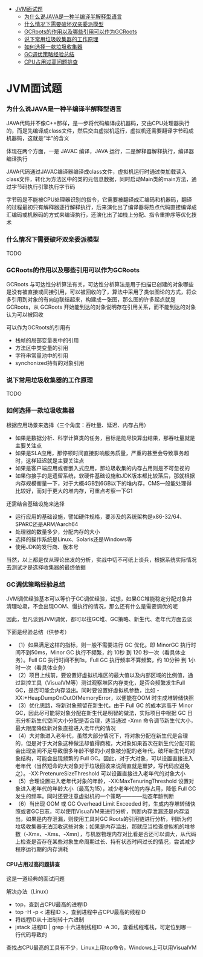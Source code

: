 - [JVM面试题](#JVM面试题)
  - [为什么说JAVA是一种半编译半解释型语言](#为什么说JAVA是一种半编译半解释型语言)
  - [什么情况下需要破坏双亲委派模型](#什么情况下需要破坏双亲委派模型)
  - [GCRoots的作用以及哪些引用可以作为GCRoots](#GCRoots的作用以及哪些引用可以作为GCRoots)
  - [说下常用垃圾收集器的工作原理](#说下常用垃圾收集器的工作原理)
  - [如何选择一款垃圾收集器](#如何选择一款垃圾收集器)
  - [GC调优策略经验总结](#GC调优策略经验总结)
  - [CPU占用过高问题排查](#CPU占用过高问题排查)

# JVM面试题

### 为什么说JAVA是一种半编译半解释型语言

JAVA代码并不像C++那样，是一步将代码编译成机器码，交由CPU处理器执行的，而是先编译成class文件，然后交由虚拟机运行，虚拟机还需要翻译字节码成机器码，这就是“半”的含义

体现在两个方面，一是 JAVAC 编译，JAVA 运行，二是解释器解释执行，编译器编译执行

JAVA代码通过JAVAC编译器编译成class文件，虚拟机运行时通过类加载读入class文件，转化为方法区中的类的元信息数据，同时启动Main类的main方法，通过字节码执行引擎执行字节码

字节码是不能被CPU处理器识别的指令，它需要被翻译成汇编码和机器码，翻译的过程最初只有解释器逐行解释执行，后来演化出了编译器将热点代码直接编译成汇编码或机器码的方式来编译执行，还演化出了如栈上分配、指令重排序等优化技术

### 什么情况下需要破坏双亲委派模型

TODO

### GCRoots的作用以及哪些引用可以作为GCRoots

GCRoots 与可达性分析算法有关，可达性分析算法是用于扫描已创建的对象哪些是没有被直接或间接引用，可以被回收的了，算法中采用了类似图论的方式，将众多引用到对象的有向边联结起来，构建成一张图，那么图的许多起点就是 GCRoots，从 GCRoots 开始能到达的对象说明存在引用关系，而不能到达的对象认为可以被回收

可以作为GCRoots的引用有
- 栈帧的局部变量表中的引用
- 方法区中类变量的引用
- 字符串常量池中的引用
- synchonized持有的对象引用

### 说下常用垃圾收集器的工作原理

TODO

### 如何选择一款垃圾收集器

根据应用场景来选择（三个角度：吞吐量、延迟、内存占用）
- 如果是数据分析、科学计算类的任务，目标是能尽快算出结果，那吞吐量就是主要关注点
- 如果是SLA应用，那停顿时间直接影响服务质量，严重的甚至会导致事务超时，这样延迟就是主要关注点
- 如果是客户端应用或者嵌入式应用，那垃圾收集的内存占用则是不可忽视的
- 如果你接手的是遗留系统，软硬件基础设施和JDK版本都比较落后，那就根据内存规模衡量一下，对于大概4GB到6GB以下的堆内存，CMS一般能处理得比较好，而对于更大的堆内存，可重点考察一下G1

还需结合基础设施来选择
- 运行应用的基础设施，譬如硬件规格，要涉及的系统架构是x86-32/64、SPARC还是ARM/Aarch64
- 处理器的数量多少，分配内存的大小
- 选择的操作系统是Linux、Solaris还是Windows等
- 使用JDK的发行商、版本号

当然，以上都是仅从理论出发的分析，实战中切不可纸上谈兵，根据系统实际情况去测试才是选择收集器的最终依据

### GC调优策略经验总结

JVM调优经验基本可以等价于GC调优经验，试想，如果GC堆能稳定分配对象并清理垃圾，不会出现OOM、慢执行的情况，那么还有什么是需要调优的呢

因此，但凡谈到JVM调优，都可以往GC堆、GC策略、新生代、老年代方面去谈

下面是经验总结（供参考）
- （1）如果满足这样的指标，则一般不需要进行 GC 优化。即 MinorGC 执行时间不到50ms，Minor GC 执行不频繁，约 10秒 到 120 秒一次（看具体业务）。Full GC 执行时间不到1s，Full GC 执行频率不算频繁，约 10分钟 到 1小时一次（看具体业务）
- （2）项目上线前，要设置好虚拟机堆区的最大值以及内部区域的比例值，通过监控工具（VisualVM等）测试观察堆区内存变化，是否会频繁发生Full GC，是否可能会内存溢出。同时要设置好虚拟机参数，比如 -XX:+HeapDumpOnOutOfMemoryError，以便能在OOM 时生成堆转储快照
- （3）优化思路，将新对象预留在新生代，由于 Full GC 的成本远高于 Minor GC，因此尽可能将对象分配在新生代是明智的做法，实际项目中根据 GC 日志分析新生代空间大小分配是否合理，适当通过 -Xmn 命令调节新生代大小，最大限度降低新对象直接进入老年代的情况
- （4）大对象进入老年代，虽然大部分情况下，将对象分配在新生代是合理的，但是对于大对象这种做法却值得商榷，大对象如果首次在新生代分配可能会出现空间不足导致很多年龄不够的小对象被分配的老年代，破坏新生代的对象结构，可能会出现频繁的 Full GC。因此，对于大对象，可以设置直接进入老年代（当然短命的大对象对于垃圾回收来说简直就是噩梦，写代码应避免之）。-XX:PretenureSizeThreshold 可以设置直接进入老年代的对象大小
- （5）合理设置进入老年代对象的年龄，-XX:MaxTenuringThreshold 设置对象进入老年代的年龄大小（最高为15），减少老年代的内存占用，降低 Full GC 发生的频率。同时还要注意虚拟机的一个策略————动态年龄判断
- （6）当出现 OOM 或 GC Overhead Limit Exceeded 时，生成内存堆转储快照或者GC日志，可以使用VisualVM来进行分析，判断内存泄漏还是内存溢出，如果是内存泄漏，则使用工具对GC Roots的引用链进行分析，判断为何垃圾收集器无法回收这些对象；如果是内存溢出，那就应当检查虚拟机的堆参数（-Xmx、-Xms、-Xmn），与机器物理内存对比看是否还可以调大，从代码上检查是否存在某些对象生命周期过长、持有状态时间过长的情况，尝试减少程序运行期的内存消耗

#### CPU占用过高问题排查

这是一道经典的面试问题

解决办法（Linux）
- top，查到占CPU最高的进程ID
- top -H -p < 进程ID >，查到进程中占CPU最高的线程ID
- 将线程ID从十进制转十六进制
- jstack 进程ID | grep 十六进制线程ID -A 30，查看线程堆栈，可定位到哪一行代码导致的

查找占CPU最高的工具有不少，Linux上用top命令，Windows上可以用VisualVM
